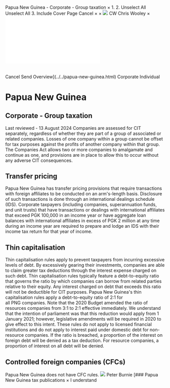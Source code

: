 Papua New Guinea - Corporate - Group taxation
×
1.
2.
Unselect All
Unselect All
3.
Include Cover Page
Cancel
×
×
![](../../-/media/world-wide-tax-summaries/attachments/global---chris-wooley.ashx%3Frev=ac5e5f3223b34096b1afc2a6009c7320&revision=ac5e5f32-23b3-4096-b1af-c2a6009c7320&hash=859B7ADC84DC2CBEC9760E9E6EE7DE6D0A8BFCDF)
CW
Chris Wooley
×
![](group-taxation.html)
######
Cancel
Send
Overview](../../papua-new-guinea.html)
Corporate
Individual
# Papua New Guinea
## Corporate - Group taxation
Last reviewed - 13 August 2024
Companies are assessed for CIT separately, regardless of whether they are part of a group of associated or related companies. Losses of one company within a group cannot be offset for tax purposes against the profits of another company within that group.
The Companies Act allows two or more companies to amalgamate and continue as one, and provisions are in place to allow this to occur without any adverse CIT consequences.
## Transfer pricing
Papua New Guinea has transfer pricing provisions that require transactions with foreign affiliates to be conducted on an arm's-length basis. Disclosure of such transactions is done through an international dealings schedule (IDS). Corporate taxpayers (including companies, superannuation funds, and unit trusts) that have transactions or dealings with international affiliates that exceed PGK 100,000 in an income year or have aggregate loan balances with international affiliates in excess of PGK 2 million at any time during an income year are required to prepare and lodge an IDS with their income tax return for that year of income.
## Thin capitalisation
Thin capitalisation rules apply to prevent taxpayers from incurring excessive levels of debt. By excessively gearing their investments, companies are able to claim greater tax deductions through the interest expense charged on such debt. Thin capitalisation rules typically feature a debt-to-equity ratio that governs the ratio by which companies can borrow from related parties relative to their equity. Any interest charged on debt that exceeds this ratio will not be deductible for CIT purposes.
Papua New Guinea's thin capitalisation rules apply a debt-to-equity ratio of 2:1 for all PNG companies. Note that the 2020 Budget amended the ratio of resources companies from 3:1 to 2:1 effective immediately. We understand that the intention of parliament was that this reduction would apply from 1 January 2021; however, legislative amendments will be required in 2020 to give effect to this intent.
These rules do not apply to licensed financial institutions and do not apply to interest paid under domestic debt for non-resource companies. If the ratio is breached, a proportion of the interest on foreign debt will be denied as a tax deduction. For resource companies, a proportion of interest on all debt will be denied.
## Controlled foreign companies (CFCs)
Papua New Guinea does not have CFC rules.
![](../../-/media/world-wide-tax-summaries/attachments/papua-new-guinea---peter_burnie.ashx%3Frev=8fc829f1d2cb4dcc86267716e612323f&revision=8fc829f1-d2cb-4dcc-8626-7716e612323f&hash=93E0BBD487F3BF260D08DB0E0302DD5881E0C356)
Peter Burnie
[### Papua New Guinea tax publications
×
I understand